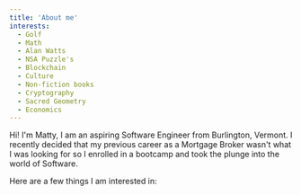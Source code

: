 ```yaml
---
title: 'About me'
interests:
  - Golf
  - Math
  - Alan Watts
  - NSA Puzzle's 
  - Blockchain
  - Culture
  - Non-fiction books
  - Cryptography
  - Sacred Geometry
  - Economics
---
```


Hi! I'm Matty, I am an aspiring Software Engineer from Burlington,
Vermont. I recently decided that my previous career as a
Mortgage Broker wasn't what I was looking for so I enrolled in a
bootcamp and took the plunge into the world of Software.

Here are a few things I am interested in:
